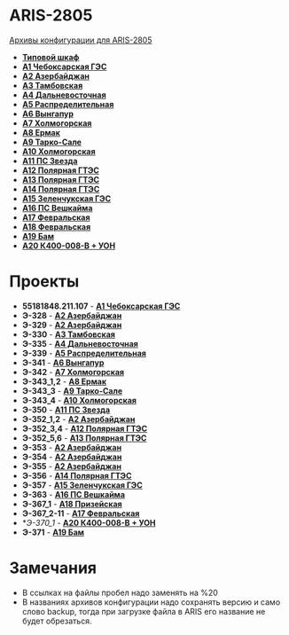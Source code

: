 ARIS-2805
============

[Архивы конфигурации для ARIS-2805](https://confluence.prosyst.ru/pages/viewpage.action?pageId=71600433)

- **[Типовой шкаф](Типовой%20шкаф/README.md)**
- **[A1 Чебоксарская ГЭС](A1%20Чебоксарская%20ГЭС/README.md)**
- **[A2 Азербайджан](A2%20Азербайджан/README.md)**
- **[A3 Тамбовская](A3%20Тамбовская/README.md)**
- **[A4 Дальневосточная](A4%20Дальневосточная/README.md)**
- **[A5 Распределительная](A5%20Распределительная/README.md)**
- **[A6 Вынгапур](A6%20Вынгапур/README.md)**
- **[A7 Холмогорская](A7%20Холмогорская/README.md)**
- **[A8 Ермак](A8%20Ермак/README.md)**
- **[A9 Тарко-Сале](A9%20Тарко-Сале/README.md)**
- **[A10 Холмогорская](A10%20Холмогорская/README.md)**
- **[A11 ПС Звезда](A11%20ПС%20Звезда/README.md)**
- **[A12 Полярная ГТЭС](A12%20Полярная%20ГТЭС/README.md)**
- **[A13 Полярная ГТЭС](A13%20Полярная%20ГТЭС/README.md)**
- **[A14 Полярная ГТЭС](A14%20Полярная%20ГТЭС/README.md)**
- **[A15 Зеленчукская ГЭС](A15%20Зеленчукская%20ГЭС/README.md)**
- **[A16 ПС Вешкайма](A16%20ПС%20Вешкайма/README.md)**
- **[A17 Февральская](A17%20Февральская/README.md)**
- **[A18 Февральская](A18%20Призейская/README.md)**
- **[A19 Бам](A19%20Бам/README.md)**
- **[A20 К400-008-В + УОН](A20%20К400-008-В%20+%20УОН/README.md)**


# Проекты

- **55181848.211.107**  - **[A1 Чебоксарская ГЭС](A1%20Чебоксарская%20ГЭС/README.md)**
- **Э-328**      - **[A2 Азербайджан](A2%20Азербайджан/README.md)**
- **Э-329**      - **[A2 Азербайджан](A2%20Азербайджан/README.md)**
- **Э-330**      - **[A3 Тамбовская](A3%20Тамбовская/README.md)**
- **Э-335**      - **[A4 Дальневосточная](A4%20Дальневосточная/README.md)**
- **Э-339**      - **[A5 Распределительная](A5%20Распределительная/README.md)**
- **Э-341**      - **[A6 Вынгапур](A6%20Вынгапур/README.md)**
- **Э-342**      - **[A7 Холмогорская](A7%20Холмогорская/README.md)**
- **Э-343_1,2**  - **[A8 Ермак](A8%20Ермак/README.md)**
- **Э-343_3**    - **[A9 Тарко-Сале](A9%20Тарко-Сале/README.md)**
- **Э-343_4**    - **[A10 Холмогорская](A10%20Холмогорская/README.md)**
- **Э-350**      - **[A11 ПС Звезда](A11%20ПС%20Звезда/README.md)**
- **Э-352_1,2**  - **[A2 Азербайджан](A2%20Азербайджан/README.md)**
- **Э-352_3,4**  - **[A12 Полярная ГТЭС](A12%20Полярная%20ГТЭС/README.md)**
- **Э-352_5,6**  - **[A13 Полярная ГТЭС](A13%20Полярная%20ГТЭС/README.md)**
- **Э-353**      - **[A2 Азербайджан](A2%20Азербайджан/README.md)**
- **Э-354**      - **[A2 Азербайджан](A2%20Азербайджан/README.md)**
- **Э-355**      - **[A2 Азербайджан](A2%20Азербайджан/README.md)**
- **Э-356**      - **[A14 Полярная ГТЭС](A14%20Полярная%20ГТЭС/README.md)**
- **Э-357**      - **[A15 Зеленчукская ГЭС](A15%20Зеленчукская%20ГЭС/README.md)**
- **Э-363**      - **[A16 ПС Вешкайма](A16%20ПС%20Вешкайма/README.md)**
- **Э-367_1**    - **[A18 Призейская](A18%20Призейская/README.md)**
- **Э-367_2-11** - **[A17 Февральская](A17%20Февральская/README.md)**
- **Э-370_1*     - **[A20 К400-008-В + УОН](A20%20К400-008-В%20+%20УОН/README.md)**
- **Э-371**      - **[A19 Бам](A19%20Бам/README.md)**


# Замечания

- В ссылках на файлы пробел надо заменять на %20
- В названиях архивов конфигурации надо сохранять версию и само слово backup, тогда при загрузке файла в ARIS его название не будет обрезаться.


